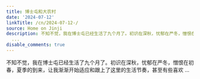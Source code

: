 ```yaml
---
title: 博士屯和大农村
date: '2024-07-12'
linkTitle: /cn/2024-07-12-/
source: Home on Jinji
description: 不知不觉，我在博士屯已经生活了九个月了。初识在深秋，忧郁在严冬，憎恨在初春，夏季的到来，让我渐渐开始适应和跟上了这里的生活节奏，甚至有些喜欢
  ...
disable_comments: true
---
```

不知不觉，我在博士屯已经生活了九个月了。初识在深秋，忧郁在严冬，憎恨在初春，夏季的到来，让我渐渐开始适应和跟上了这里的生活节奏，甚至有些喜欢 ...